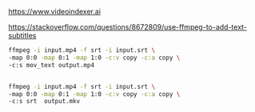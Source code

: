 https://www.videoindexer.ai

https://stackoverflow.com/questions/8672809/use-ffmpeg-to-add-text-subtitles

```sh
ffmpeg -i input.mp4 -f srt -i input.srt \
-map 0:0 -map 0:1 -map 1:0 -c:v copy -c:a copy \
-c:s mov_text output.mp4


ffmpeg -i input.mp4 -f srt -i input.srt \
-map 0:0 -map 0:1 -map 1:0 -c:v copy -c:a copy \
-c:s srt  output.mkv
```